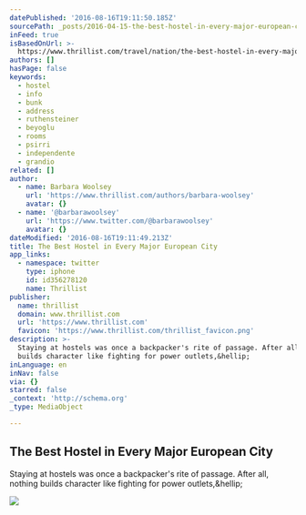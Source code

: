 ```yaml
---
datePublished: '2016-08-16T19:11:50.185Z'
sourcePath: _posts/2016-04-15-the-best-hostel-in-every-major-european-city.md
inFeed: true
isBasedOnUrl: >-
  https://www.thrillist.com/travel/nation/the-best-hostel-in-every-major-european-city-amsterdam-paris-berlin/travel
authors: []
hasPage: false
keywords:
  - hostel
  - info
  - bunk
  - address
  - ruthensteiner
  - beyoglu
  - rooms
  - psirri
  - independente
  - grandio
related: []
author:
  - name: Barbara Woolsey
    url: 'https://www.thrillist.com/authors/barbara-woolsey'
    avatar: {}
  - name: '@barbarawoolsey'
    url: 'https://www.twitter.com/@barbarawoolsey'
    avatar: {}
dateModified: '2016-08-16T19:11:49.213Z'
title: The Best Hostel in Every Major European City
app_links:
  - namespace: twitter
    type: iphone
    id: id356278120
    name: Thrillist
publisher:
  name: thrillist
  domain: www.thrillist.com
  url: 'https://www.thrillist.com'
  favicon: 'https://www.thrillist.com/thrillist_favicon.png'
description: >-
  Staying at hostels was once a backpacker's rite of passage. After all, nothing
  builds character like fighting for power outlets,&hellip;
inLanguage: en
inNav: false
via: {}
starred: false
_context: 'http://schema.org'
_type: MediaObject

---
```

<article style=""><h1>The Best Hostel in Every Major European City</h1><p>Staying at hostels was once a backpacker's rite of passage. After all, nothing builds character like fighting for power outlets,&amp;hellip;</p><img src="https://s3-us-west-2.amazonaws.com/the-grid-img/p/64c6b94d156dc880d5a3bde273b4b321f30df92e.jpg" /></article>